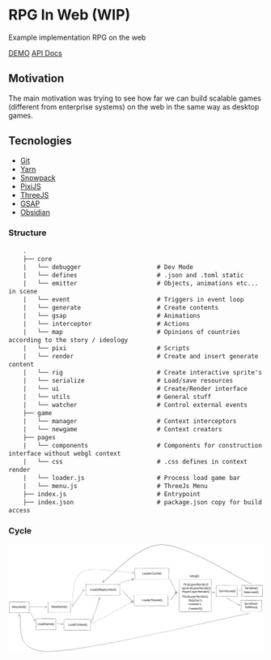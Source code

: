 # RPG In Web (WIP)

Example implementation RPG on the web

[DEMO](https://konstanta.novout.vercel.app)
[API Docs](https://novout.github.io/konstanta)

## Motivation

The main motivation was trying to see how far we can build scalable games (different from enterprise systems) on the web in the same way as desktop games.

## Tecnologies

- [Git](https://git-scm.com/)
- [Yarn](https://yarnpkg.com/)
- [Snowpack](https://www.snowpack.dev/)
- [PixiJS](https://www.pixijs.com/)
- [ThreeJS](https://threejs.org/)
- [GSAP](https://greensock.com/)
- [Obsidian](https://obsidian.md/)

### Structure

```
    .
    ├── core
    |   └── debugger                     # Dev Mode
    |   └── defines                      # .json and .toml static
    |   └── emitter                      # Objects, animations etc... in scene
    |   └── event                        # Triggers in event loop
    |   └── generate                     # Create contents
    |   └── gsap                         # Animations
    |   └── interceptor                  # Actions
    |   └── map                          # Opinions of countries according to the story / ideology
    |   └── pixi                         # Scripts
    |   └── render                       # Create and insert generate content
    |   └── rig                          # Create interactive sprite's
    |   └── serialize                    # Load/save resources
    |   └── ui                           # Create/Render interface
    |   └── utils                        # General stuff
    |   └── watcher                      # Control external events
    ├── game
    |   └── manager                      # Context interceptors
    |   └── newgame                      # Context creators
    ├── pages
    |   └── components                   # Components for construction interface without webgl context
    |   └── css                          # .css defines in context render
    |   └── loader.js                    # Process load game bar
    |   └── menu.js                      # ThreeJs Menu
    ├── index.js                         # Entrypoint
    ├── index.json                       # package.json copy for build access
```

### Cycle

![Cycle](./.github/cycle.svg)